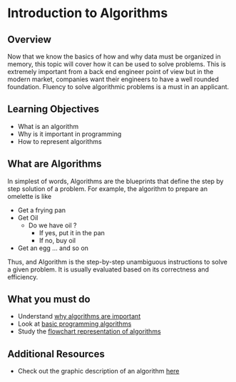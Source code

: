 # Introduction to Algorithms

## Overview

Now that we know the basics of how and why data must be organized in memory, this topic will cover how it can be used to solve problems. This is extremely important from a back end engineer point of view but in the modern market, companies want their engineers to have a well rounded foundation. Fluency to solve algorithmic problems is a must in an applicant.

## Learning Objectives

- What is an algorithm
- Why is it important in programming
- How to represent algorithms

## What are Algorithms

In simplest of words, Algorithms are the blueprints that define the step by step solution of a problem. For example, the algorithm to prepare an omelette is like

-   Get a frying pan
-   Get Oil
    -   Do we have oil ?
        -   If yes, put it in the pan
        -   If no, buy oil
-   Get an egg ... and so on<br>

Thus, and Algorithm  is the step-by-step unambiguous instructions to solve a given problem. It is usually evaluated based on its correctness and efficiency.

## What you must do

-   Understand [why algorithms are important](https://www.technotification.com/2019/02/importance-of-algorithms-programming.html)
-   Look at [basic programming algorithms](https://www.programiz.com/article/algorithm-programming)
-   Study the [flowchart representation of algorithms](https://www.programiz.com/article/algorithm-programming)

## Additional Resources
- Check out the graphic description of an algorithm [here](https://www.youtube.com/watch?v=6hfOvs8pY1k)

